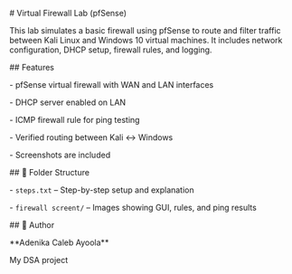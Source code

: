 \# Virtual Firewall Lab (pfSense)



This lab simulates a basic firewall using pfSense to route and filter traffic between Kali Linux and Windows 10 virtual machines. It includes network configuration, DHCP setup, firewall rules, and logging.



\##  Features

\- pfSense virtual firewall with WAN and LAN interfaces

\- DHCP server enabled on LAN

\- ICMP firewall rule for ping testing

\- Verified routing between Kali ↔ Windows

\- Screenshots are included



\## 📁 Folder Structure

\- `steps.txt` – Step-by-step setup and explanation

\- `firewall screent/` – Images showing GUI, rules, and ping results



\## 👤 Author

\*\*Adenika Caleb Ayoola\*\*

My DSA project





